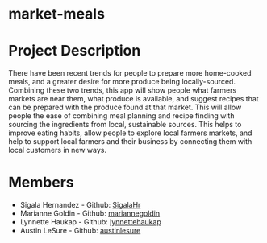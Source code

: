 # market-meals

<h1>Project Description</h1>
There have been recent trends for people to prepare more home-cooked meals, and a greater desire for more produce being locally-sourced. 
Combining these two trends, this app will show people what farmers markets are near them, what produce is available, and suggest recipes that can be prepared with the produce found at that market. 
This will allow people the ease of combining meal planning and recipe finding with sourcing the ingredients from local, sustainable sources. 
This helps to improve eating habits, allow people to explore local farmers markets, and help to support local farmers and their business by connecting them with local customers in new ways.

<h1>Members</h1>

<ul>
  <li>
    Sigala	Hernandez - Github: <a href = "https://github.com/SigalaHr">SigalaHr</a>
 </li>
  <li>
   Marianne	Goldin - Github: <a href = "https://github.com/mariannegoldin">mariannegoldin</a>
 </li>
  <li>
   Lynnette	Haukap - Github: <a href = "https://github.com/lynnettehaukap">lynnettehaukap</a>
 </li>
  <li>
   Austin	LeSure - Github: <a href = "https://github.com/austinlesure">austinlesure</a>
 </li>
</ul>

